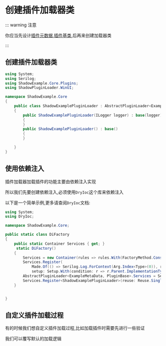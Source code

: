 # 创建插件加载器类

::: warning 注意

你应当先设计[插件元数据](/zh/init/metaplugin),[插件基类](/zh/init/iplugin),后再来创建加载器类

:::

## 创建插件加载器类

```csharp
using System;
using Serilog;
using ShadowExample.Core.Plugins;
using ShadowPluginLoader.WinUI;

namespace ShadowExample.Core
{
    public class ShadowExamplePluginLoader : AbstractPluginLoader<ExampleMetaData, IExamplePlugin>
    {
        public ShadowExamplePluginLoader(ILogger logger) : base(logger)
        {
        }
        public ShadowExamplePluginLoader() : base()
        {
        }

    }
}
```


## 使用依赖注入

插件加载器加载插件的功能主要由依赖注入实现

所以我们先要创建依赖注入,必须使用`DryIoc`这个库来依赖注入

以下是一个简单示例,更多请查阅`DryIoc`文档:
```csharp
using System;
using DryIoc;

namespace ShadowExample.Core;

public static class DiFactory
{
    public static Container Services { get; }
     static DiFactory()
    {
        Services = new Container(rules => rules.With(FactoryMethod.ConstructorWithResolvableArguments));
        Services.Register(
            Made.Of(() => Serilog.Log.ForContext(Arg.Index<Type>(0)), r => r.Parent.ImplementationType),
            setup: Setup.With(condition: r => r.Parent.ImplementationType != null));
        AbstractPluginLoader<ExampleMetaData, PluginBase>.Services = Services;
        Services.Register<ShadowExamplePluginLoader>(reuse: Reuse.Singleton);
    }


}
```


## 自定义插件加载过程

有的时候我们想自定义插件加载过程,比如加载插件时需要先进行一些验证

我们可以覆写默认的加载逻辑
